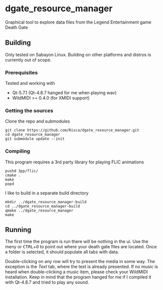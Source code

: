 # dgate_resource_manager
Graphical tool to explore data files from the Legend Entertainment game Death Gate

## Building
Only tested on Sabayon Linux. Building on other platforms and distros is currently out of scope.

### Prerequisites
Tested and working with
* Qt-5.7.1 (Qt-4.8.7 hanged for me when playing wav)
* WildMIDI >= 0.4.0 (for XMIDI support)

### Getting the sources
Clone the repo and submodules
```
git clone https://github.com/Risca/dgate_resource_manager.git
cd dgate_resource_manager
git submodule update --init
```

### Compiling
This program requires a 3rd party library for playing FLIC animations
```
pushd 3pp/flic/
cmake .
make
popd
```
I like to build in a separate build directory
```
mkdir ../dgate_resource_manager-build
cd ../dgate_resource_manager-build
qmake ../dgate_resource_manager
make
```

## Running

The first time the program is run there will be nothing in the ui.
Use the meny or <kbd>CTRL</kbd>+<kbd>O</kbd> to point out where your death gate files are located.
Once a folder is selected, it should populate all tabs with data.

Double-clicking on any row will try to present the media in some way.
The exception is the *Text* tab, where the text is already presented.
If no music is heard when double-clicking a music item, please check your WildMIDI installation.
Keep in mind that the program hanged for me if I compiled it with Qt-4.8.7 and tried to play any sound.
